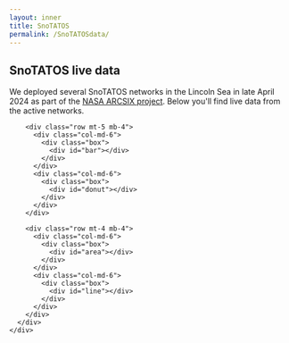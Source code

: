 ```yaml
---
layout: inner
title: SnoTATOS
permalink: /SnoTATOSdata/
---
```


## SnoTATOS live data

We deployed several SnoTATOS networks in the Lincoln Sea in late April 2024 as part of the [NASA ARCSIX project](https://espo.nasa.gov/arcsix/content/ARCSIX). Below you'll find live data from the active networks.

<html lang="en">
<head>
  <meta charset="UTF-8" />
  <meta http-equiv="X-UA-Compatible" content="IE=edge" />
  <meta name="viewport" content="width=device-width, initial-scale=1" />
  <title>SnoTATOS livestream</title>

  <link
  rel="stylesheet"
  href="https://stackpath.bootstrapcdn.com/bootstrap/4.2.1/css/bootstrap.min.css"
  />

  <link
  rel="stylesheet"
  href="https://maxcdn.bootstrapcdn.com/font-awesome/4.7.0/css/font-awesome.min.css"
  />
  <link
  href="https://fonts.googleapis.com/css?family=Titillium+Web:400,600,700"
  rel="stylesheet"
  />

  <link rel="stylesheet" href="styles.css" />
</head>

<body>
  <div id="wrapper">
    <div class="content-area">
      <div class="container-fluid">
        <!-- <div class="text-right mt-3 mb-3 d-fixed">
          <a
          href="https://github.com/apexcharts/apexcharts.js/tree/master/samples/vanilla-js/dashboards/modern"
          target="_blank"
          class="btn btn-outline-primary mr-2"
          >
          <span class="btn-text">View Code</span>
        </a>
      </div> -->
      <div class="main">
        <div class="row sparkboxes mt-4 mb-4 ml-4 mr-4">
          <div class="container-fluid">
            <div class="box">
              <div id="spark1"></div>
              <div id="spark2"</div>
            </div>
          </div>
        </div>


        <div class="row mt-5 mb-4">
          <div class="col-md-6">
            <div class="box">
              <div id="bar"></div>
            </div>
          </div>
          <div class="col-md-6">
            <div class="box">
              <div id="donut"></div>
            </div>
          </div>
        </div>

        <div class="row mt-4 mb-4">
          <div class="col-md-6">
            <div class="box">
              <div id="area"></div>
            </div>
          </div>
          <div class="col-md-6">
            <div class="box">
              <div id="line"></div>
            </div>
          </div>
        </div>
      </div>
    </div>
  </div>
</div>

<script src="https://cdnjs.cloudflare.com/ajax/libs/jquery/3.2.1/jquery.slim.min.js"></script>
<script src="https://cdn.jsdelivr.net/npm/apexcharts"></script>
<script src="data.js"></script>
<script src="./js/plotSnotatos.js"></script>
<script src="scripts.js"></script>

<script></script>
</body>
</html>
